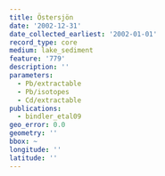 ```yaml
---
title: Östersjön
date: '2002-12-31'
date_collected_earliest: '2002-01-01'
record_type: core
medium: lake_sediment
feature: '779'
description: ''
parameters:
  - Pb/extractable
  - Pb/isotopes
  - Cd/extractable
publications:
  - bindler_etal09
geo_error: 0.0
geometry: ''
bbox: ~
longitude: ''
latitude: ''
---
```

